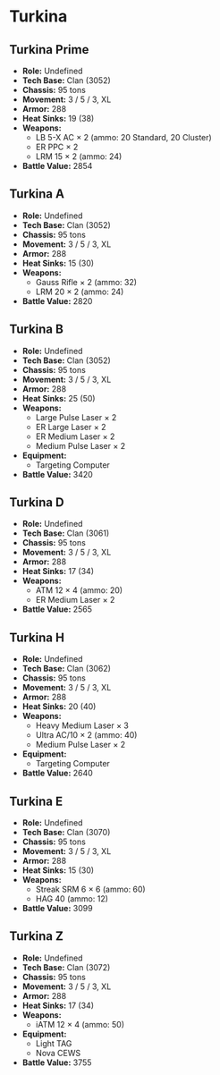 # Turkina
## Turkina Prime
- **Role:** Undefined
- **Tech Base:** Clan (3052)
- **Chassis:** 95 tons
- **Movement:** 3 / 5 / 3, XL
- **Armor:** 288
- **Heat Sinks:** 19 (38)
- **Weapons:**
  - LB 5-X AC × 2 (ammo: 20 Standard, 20 Cluster)
  - ER PPC × 2
  - LRM 15 × 2 (ammo: 24)
- **Battle Value:** 2854

## Turkina A
- **Role:** Undefined
- **Tech Base:** Clan (3052)
- **Chassis:** 95 tons
- **Movement:** 3 / 5 / 3, XL
- **Armor:** 288
- **Heat Sinks:** 15 (30)
- **Weapons:**
  - Gauss Rifle × 2 (ammo: 32)
  - LRM 20 × 2 (ammo: 24)
- **Battle Value:** 2820

## Turkina B
- **Role:** Undefined
- **Tech Base:** Clan (3052)
- **Chassis:** 95 tons
- **Movement:** 3 / 5 / 3, XL
- **Armor:** 288
- **Heat Sinks:** 25 (50)
- **Weapons:**
  - Large Pulse Laser × 2
  - ER Large Laser × 2
  - ER Medium Laser × 2
  - Medium Pulse Laser × 2
- **Equipment:**
  - Targeting Computer
- **Battle Value:** 3420

## Turkina D
- **Role:** Undefined
- **Tech Base:** Clan (3061)
- **Chassis:** 95 tons
- **Movement:** 3 / 5 / 3, XL
- **Armor:** 288
- **Heat Sinks:** 17 (34)
- **Weapons:**
  - ATM 12 × 4 (ammo: 20)
  - ER Medium Laser × 2
- **Battle Value:** 2565

## Turkina H
- **Role:** Undefined
- **Tech Base:** Clan (3062)
- **Chassis:** 95 tons
- **Movement:** 3 / 5 / 3, XL
- **Armor:** 288
- **Heat Sinks:** 20 (40)
- **Weapons:**
  - Heavy Medium Laser × 3
  - Ultra AC/10 × 2 (ammo: 40)
  - Medium Pulse Laser × 2
- **Equipment:**
  - Targeting Computer
- **Battle Value:** 2640

## Turkina E
- **Role:** Undefined
- **Tech Base:** Clan (3070)
- **Chassis:** 95 tons
- **Movement:** 3 / 5 / 3, XL
- **Armor:** 288
- **Heat Sinks:** 15 (30)
- **Weapons:**
  - Streak SRM 6 × 6 (ammo: 60)
  - HAG 40 (ammo: 12)
- **Battle Value:** 3099

## Turkina Z
- **Role:** Undefined
- **Tech Base:** Clan (3072)
- **Chassis:** 95 tons
- **Movement:** 3 / 5 / 3, XL
- **Armor:** 288
- **Heat Sinks:** 17 (34)
- **Weapons:**
  - iATM 12 × 4 (ammo: 50)
- **Equipment:**
  - Light TAG
  - Nova CEWS
- **Battle Value:** 3755

